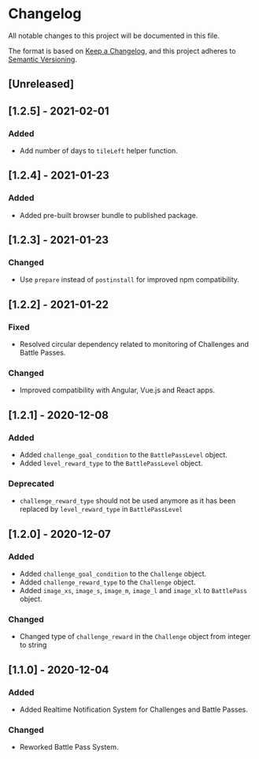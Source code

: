 # Changelog
All notable changes to this project will be documented in this file.

The format is based on [Keep a Changelog](https://keepachangelog.com/en/1.0.0/),
and this project adheres to [Semantic Versioning](https://semver.org/spec/v2.0.0.html).

## [Unreleased]

## [1.2.5] - 2021-02-01
### Added
- Add number of days to `tileLeft` helper function.

## [1.2.4] - 2021-01-23
### Added
- Added pre-built browser bundle to published package.

## [1.2.3] - 2021-01-23
### Changed
- Use `prepare` instead of `postinstall` for improved npm compatibility.

## [1.2.2] - 2021-01-22
### Fixed
- Resolved circular dependency related to monitoring of Challenges and Battle Passes.

### Changed
- Improved compatibility with Angular, Vue.js and React apps.

## [1.2.1] - 2020-12-08
### Added
- Added `challenge_goal_condition` to the `BattlePassLevel` object.
- Added `level_reward_type` to the `BattlePassLevel` object.

### Deprecated
- `challenge_reward_type` should not be used anymore as it has been replaced by `level_reward_type` in `BattlePassLevel`

## [1.2.0] - 2020-12-07
### Added
- Added `challenge_goal_condition` to the `Challenge` object.
- Added `challenge_reward_type` to the `Challenge` object.
- Added `image_xs`, `image_s`, `image_m`, `image_l` and `image_xl` to `BattlePass` object.

### Changed
- Changed type of `challenge_reward` in the `Challenge` object from integer to string

## [1.1.0] - 2020-12-04
### Added
- Added Realtime Notification System for Challenges and Battle Passes.

### Changed
- Reworked Battle Pass System.
